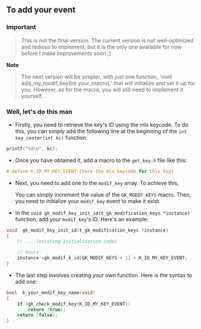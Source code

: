 ## To add your event

### Important
>This is not the final version. The current version is not well-optimized and tedious to implement, but it is the only one available for now before I make improvements soon ;)

**Note**
>The next version will be simpler, with just one function, 'void add_my_modif_key(int your_macro),' that will initialize and set it up for you. However, as for the macro, you will still need to implement it yourself.
  
### Well, let's do this man

- Firstly, you need to retrieve the key's ID using the mlx keycode.
To do this, you can simply add the following line at the beginning of the `int key_center(int kc)` function:

```c
printf("%d\n", kc);
```
- Once you have obtained it, add a macro to the `get_key.h` file like this:
```c
# define K_ID_MY_KEY_EVENT (here the mlx keycode for this key)
```
- Next, you need to add one to the `modif_key` array.
To achieve this,

	You can simply increment the value of the `GK_MODIF_KEYS` macro.
	Then, you need to initialize your `modif_key` event to make it exist.

- In the `void gk_modif_key_init_id(t_gk_modification_keys *instance)` function,
add your `modif_key`'s ID. Here's an example:

  

```c
void  gk_modif_key_init_id(t_gk_modification_keys *instance)
{
	// ... (existing initialization code)

	// Yours
	instance->gk_modif_k_id[GK_MODIF_KEYS + 1] = K_ID_MY_KEY_EVENT;
}
```

- The last step involves creating your own function.
Here is the syntax to add one:

```c
bool  k_your_modif_key_name(void)
{
	if (gk_check_modif_key(K_ID_MY_KEY_EVENT))
		return (true);
	return (false);
}
```